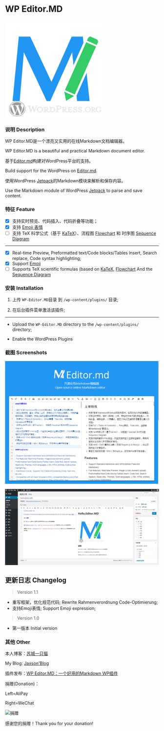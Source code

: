 # WP Editor.MD

![](./screenshot-1.jpg)

### 说明 Description

WP Editor.MD是一个漂亮又实用的在线Markdown文档编辑器。

WP Editor.MD is a beautiful and practical Markdown document editor.

基于[Editor.md](https://github.com/pandao/editor.md)构建对WordPress平台的支持。

Build support for the WordPress on [Editor.md](https://github.com/pandao/editor.md).

使用WordPress [Jetpack](http://jetpack.me/support/markdown/)的Markdown模块来解析和保存内容。

Use the Markdown module of WordPress [Jetpack](http://jetpack.me/support/markdown/) to parse and save content.

### 特征 Feature

 - [x] 支持实时预览、代码插入、代码折叠等功能；
 - [x] 支持 [Emoji 表情](http://www.emoji-cheat-sheet.com/)
 - [ ] 支持 TeX 科学公式（基于 [KaTeX](http://khan.github.io/KaTeX/)）、流程图 [Flowchart](https://pandao.github.io/editor.md/examples/flowchart.html) 和 时序图 [Sequence Diagram](https://pandao.github.io/editor.md/examples/sequence-diagram.html)

---

 - [x] Real-time Preview, Preformatted text/Code blocks/Tables insert, Search replace, Code syntax highlighting;
 - [x] Support [Emoji](http://www.emoji-cheat-sheet.com/)
 - [ ] Supports TeX scientific formulas (based on [KaTeX](http://khan.github.io/KaTeX/), [Flowchart](https://pandao.github.io/editor.md/examples/flowchart.html ) And the [Sequence Diagram](https://pandao.github.io/editor.md/examples/sequence-diagram.html)
 
### 安装 Installation

1. 上传 `WP-Editor.MD`目录 到 `/wp-content/plugins/` 目录;

1. 在后台插件菜单激活该插件;

---

- Upload the `WP-Editor.MD` directory to the `/wp-content/plugins/` directory;

- Enable the WordPress Plugins

### 截图 Screenshots

![](./screenshot-2.jpg)

![](./screenshot-3.jpg)

## 更新日志 Changelog

> Version 1.1

* 重写框架，优化规范代码; Rewrite Rahmenverordnung Code-Optimierung;
* 支持Emoji表情; Support Emoji expression;

> Version 1.0

* 第一版本 Initial version

### 其他 Other

本人博客：[苏城一只猫](https://iiong.com)

My Blog: [Jaxson'Blog](https://iiong.com)

插件发布：[WP Editor.MD：一个好用的Markdown WP插件](https://iiong.com/wordpress-plugins-wp-editormd.html)

捐赠(Donation)：

Left=AliPay

Right=WeChat

![捐赠](https://blogresource.oss-cn-hangzhou.aliyuncs.com/images/20170117220343.png)

感谢您的捐赠！Thank you for your donation!

